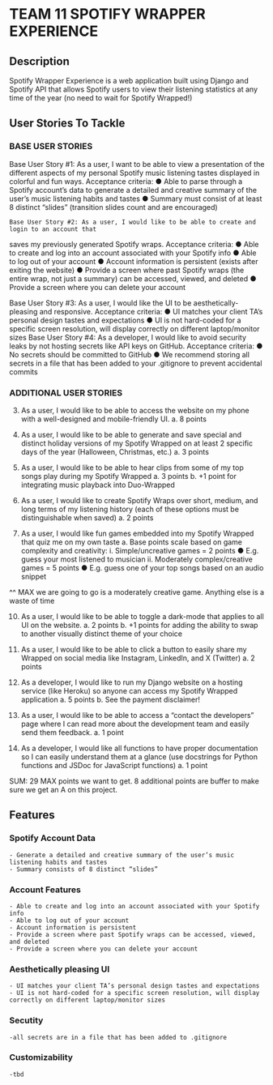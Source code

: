 # TEAM 11 SPOTIFY WRAPPER EXPERIENCE #

## Description ##

Spotify Wrapper Experience is a web application built using Django and Spotify API that allows Spotify users to view their listening statistics at any time of the year (no need to wait for Spotify Wrapped!) 

## User Stories To Tackle ##

### BASE USER STORIES ###

Base User Story #1: As a user, I want to be able to view a presentation of the different
aspects of my personal Spotify music listening tastes displayed in colorful and fun ways.
Acceptance criteria:
    ● Able to parse through a Spotify account’s data to generate a detailed and creative
    summary of the user’s music listening habits and tastes
    ● Summary must consist of at least 8 distinct “slides” (transition slides count and are
    encouraged)

    Base User Story #2: As a user, I would like to be able to create and login to an account that
saves my previously generated Spotify wraps.
Acceptance criteria:
    ● Able to create and log into an account associated with your Spotify info
    ● Able to log out of your account
    ● Account information is persistent (exists after exiting the website)
    ● Provide a screen where past Spotify wraps (the entire wrap, not just a summary) can
    be accessed, viewed, and deleted
● Provide a screen where you can delete your account

Base User Story #3: As a user, I would like the UI to be aesthetically-pleasing and responsive.
Acceptance criteria:
    ● UI matches your client TA’s personal design tastes and expectations
    ● UI is not hard-coded for a specific screen resolution, will display correctly on different
    laptop/monitor sizes
    Base User Story #4: As a developer, I would like to avoid security leaks by not hosting secrets
    like API keys on GitHub.
    Acceptance criteria:
    ● No secrets should be committed to GitHub
    ● We recommend storing all secrets in a file that has been added to your .gitignore to
prevent accidental commits

### ADDITIONAL USER STORIES ###

3. As a user, I would like to be able to access the website on my phone with a
well-designed and mobile-friendly UI.
    a. 8 points

4. As a user, I would like to be able to generate and save special and distinct holiday
versions of my Spotify Wrapped on at least 2 specific days of the year (Halloween,
Christmas, etc.)
    a. 3 points


5. As a user, I would like to be able to hear clips from some of my top songs play during
my Spotify Wrapped
    a. 3 points
    b. +1 point for integrating music playback into Duo-Wrapped

6. As a user, I would like to create Spotify Wraps over short, medium, and long terms of
my listening history (each of these options must be distinguishable when saved)
    a. 2 points


7. As a user, I would like fun games embedded into my Spotify Wrapped that quiz me
on my own taste
    a. Base points scale based on game complexity and creativity:
    i. Simple/uncreative games = 2 points
    ● E.g. guess your most listened to musician
    ii. Moderately complex/creative games = 5 points
    ● E.g. guess one of your top songs based on an audio snippet

^^ MAX we are going to go is a moderately creative game. Anything else is a waste of time

10. As a user, I would like to be able to toggle a dark-mode that applies to all UI on the
website.
    a. 2 points
    b. +1 points for adding the ability to swap to another visually distinct theme of
    your choice

11. As a user, I would like to be able to click a button to easily share my Wrapped on
social media like Instagram, LinkedIn, and X (Twitter)
    a. 2 points

13. As a developer, I would like to run my Django website on a hosting service (like
Heroku) so anyone can access my Spotify Wrapped application
    a. 5 points
    b. See the payment disclaimer!

15. As a user, I would like to be able to access a “contact the developers” page where I
can read more about the development team and easily send them feedback.
    a. 1 point

16. As a developer, I would like all functions to have proper documentation so I can
easily understand them at a glance (use docstrings for Python functions and JSDoc
for JavaScript functions)
    a. 1 point

SUM: 29 MAX points we want to get. 8 additional points are buffer to make sure we get an A on this project.


## Features ##

### Spotify Account Data ###
    - Generate a detailed and creative summary of the user’s music listening habits and tastes
    - Summary consists of 8 distinct “slides”

### Account Features ###
    - Able to create and log into an account associated with your Spotify info
    - Able to log out of your account
    - Account information is persistent
    - Provide a screen where past Spotify wraps can be accessed, viewed, and deleted
    - Provide a screen where you can delete your account

### Aesthetically pleasing UI ###
    - UI matches your client TA’s personal design tastes and expectations
    - UI is not hard-coded for a specific screen resolution, will display correctly on different laptop/monitor sizes

### Secutity ###
    -all secrets are in a file that has been added to .gitignore

### Customizability ###
    -tbd